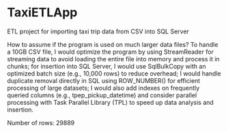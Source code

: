 # TaxiETLApp
ETL project for importing taxi trip data from CSV into SQL Server

How to assume if the program is used on much larger data files?
To handle a 10GB CSV file, I would optimize the program by using StreamReader for streaming data to avoid loading the entire file into memory and process it in chunks; for insertion into SQL Server, I would use SqlBulkCopy with an optimized batch size (e.g., 10,000 rows) to reduce overhead; I would handle duplicate removal directly in SQL using ROW_NUMBER() for efficient processing of large datasets; I would also add indexes on frequently queried columns (e.g., tpep_pickup_datetime) and consider parallel processing with Task Parallel Library (TPL) to speed up data analysis and insertion.

Number of rows: 29889
